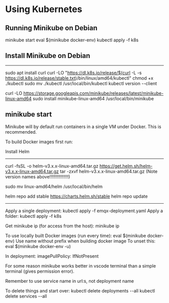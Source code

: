 # Using Kubernetes

## Running Minikube on Debian

minikube start
eval $(minikube docker-env)
kubectl apply -f k8s

## Install Minikube on Debian

---------------
sudo apt install curl
curl -LO "https://dl.k8s.io/release/$(curl -L -s https://dl.k8s.io/release/stable.txt)/bin/linux/amd64/kubectl"
chmod +x ./kubectl
sudo mv ./kubectl /usr/local/bin/kubectl
kubectl version --client

curl -LO https://storage.googleapis.com/minikube/releases/latest/minikube-linux-amd64
sudo install minikube-linux-amd64 /usr/local/bin/minikube

minikube start
--------------

Minikube will by default run containers in a single VM under Docker. This is recommended.

To build Docker images first run:

Install Helm

----------------
curl -fsSL -o helm-v3.x.x-linux-amd64.tar.gz https://get.helm.sh/helm-v3.x.x-linux-amd64.tar.gz
tar -zxvf helm-v3.x.x-linux-amd64.tar.gz
(Note version names above!!!!!!!!!!!!!!!)

sudo mv linux-amd64/helm /usr/local/bin/helm

helm repo add stable https://charts.helm.sh/stable
helm repo update

-----------------

Apply a single deployment: kubectl apply -f emqx-deployment.yaml
Apply a folder: kubectl apply -f k8s

Get minikube ip (for access from the host): minikube ip

To use locally built Docker images (run every time): eval $(minikube docker-env)
Use name without prefix when building docker image
To unset this: eval $(minikube docker-env -u)

In deployment: imagePullPolicy: IfNotPresent

For some reason minikube works better in vscode terminal than a simple terminal (gives permission error).

Remember to use service name in url:s, not deployment name

To delete things and start over:
kubectl delete deployments --all
kubectl delete services --all

